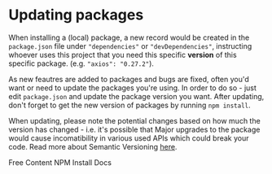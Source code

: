 # Updating packages

When installing a (local) package, a new record would be created in the `package.json` file under `"dependencies"` or `"devDependencies"`, instructing whoever uses this project that you need this specific **version** of this specific package. (e.g. `"axios": "0.27.2"`).

As new feautres are added to packages and bugs are fixed, often you'd want or need to update the packages you're using. In order to do so - just edit `package.json` and update the package version you want.
After updating, don't forget to get the new version of packages by running `npm install`.

When updating, please note the potential changes based on how much the version has changed - i.e. it's possible that Major upgrades to the package would cause incomatibility in various used APIs which could break your code.
Read more about Semantic Versioning [here](https://semver.org/#summary).

<ResourceGroupTitle>Free Content</ResourceGroupTitle>
<BadgeLink colorScheme='yellow' badgeText='Read' href='https://docs.npmjs.com/cli/v8/commands/npm-install'>NPM Install Docs</BadgeLink>
